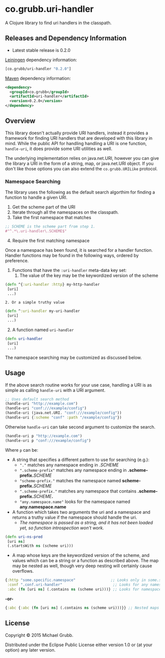# co.grubb.uri-handler

A Clojure library to find uri handlers in the classpath.

## Releases and Dependency Information

* Latest stable release is 0.2.0

[Leiningen](http://leiningen.org/) dependency information:

```clojure
[co.grubb/uri-handler "0.2.0"]
```

[Maven](http://maven.apache.org/) dependency information:

```xml
<dependency>
  <groupId>co.grubb</groupId>
  <artifactId>uri-handler</artifactId>
  <version>0.2.0</version>
</dependency>
```
## Overview

This library doesn't actually provide URI handlers, instead it provides
a framework for finding URI handlers that are developed with this library
in mind.  While the public API for handling handling a URI is one function,
`handle-uri`, it does provide some URI utilities as well.

The underlying implementation relies on java.net.URI, however you can give the library
a URI in the form of a string, map, or java.net.URI object.  If you don't like those
options you can also extend the `co.grubb.URILike` protocol.

### Namespace Searching

The library uses the following as the default search algorthim for finding a
function to handle a given URI.

1. Get the scheme part of the URI
2. Iterate through all the namespaces on the classpath.
3. Take the first namespace that matches
```clojure
;; SCHEME is the scheme part from step 1.
#"^.*\.uri-handler\.SCHEME$"
```
4. Require the first matching namespace

Once a namespace has been found, it is searched for a handler function.
Handler functions may be found in the following ways, ordered by preference.

1. Functions that have the `:uri-handler` meta-data key set:
    1. The value of the key may be the keywordized version of the scheme
```clojure
(defn ^{:uri-handler :http} my-http-handler
 [uri]
 ...)
```

    2. Or a simple truthy value
```clojure
(defn ^:uri-handler my-uri-handler
 [uri]
 ...)
```

2. A function named `uri-handler`
```clojure
(defn uri-handler
 [uri]
 ...)
```
The namespace searching may be customized as discussed below.

## Usage

If the above search routine works for your use case, handling a URI is as simple
as calling `handle-uri` with a URI argument.

```clojure
;; Uses default search method
(handle-uri "http://example.com")
(handle-uri "conf:///example/config")
(handle-uri (java.net.URI. "conf:///example/config"))
(handle-uri {:scheme "conf" :path "/example/config"})
```

Otherwise `handle-uri` can take second argument to customize the search.
```clojure
(handle-uri p "http://example.com")
(handle-uri p "conf:///example/config")
```

Where `p` can be:
* A string that specifies a different pattern to use for searching (e.g.):
    * `"."` matches any namespace ending in *.SCHEME*
    * `".scheme-prefix"` matches any namespace ending in **.scheme-prefix.**_SCHEME_
    * `"scheme-prefix."` matches the namespace named **scheme-prefix.**_SCHEME_
    * `".scheme-prefix."` matches any namespace that contains **.scheme-prefix.**_SCHEME_**.**
    * `"any.namespace.name"` looks for the namespace named **any.namespace.name**
* A function which takes two arguments the uri and a namespace and returns a truthy value if the namespace should handle the uri.
    * _The namespace is passed as a string, and it has not been loaded yet, so function introspection won't work._
```clojure
(defn uri-ns-pred
 [uri ns]
 (.startsWith ns (scheme uri)))
```

* A map whose keys are the keywordized version of the scheme, and values which can be a string or a function as described above.
  The map may be nested as well, though very deep nesting will certainly cause overflows.

```clojure
{:http "some.specific.namespace"                ;; Looks only in some.specific.namespace for handler functions
 :conf ".conf.uri-handler"                       ;; Looks for any namespace ending in .conf.uri-handler.conf for handler functions
 :abc (fn [uri ns] (.contains ns (scheme uri)))} ;; Looks for namespaces that contain "abc"
```
**-or-**
```clojure
{:abc {:abc (fn [uri ns] (.contains ns (scheme uri)))}} ;; Nested maps (same as map above)
```

## License

Copyright © 2015 Michael Grubb.

Distributed under the Eclipse Public License either version 1.0 or (at
your option) any later version.
